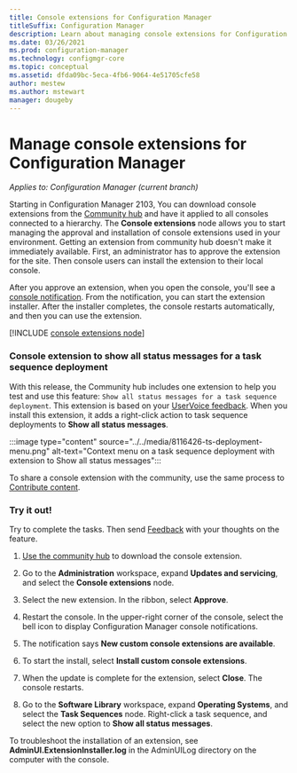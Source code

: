 ```yaml
---
title: Console extensions for Configuration Manager
titleSuffix: Configuration Manager
description: Learn about managing console extensions for Configuration Manager
ms.date: 03/26/2021
ms.prod: configuration-manager
ms.technology: configmgr-core
ms.topic: conceptual
ms.assetid: dfda09bc-5eca-4fb6-9064-4e51705cfe58
author: mestew
ms.author: mstewart
manager: dougeby
---
```


# Manage console extensions for Configuration Manager

*Applies to: Configuration Manager (current branch)*

Starting in Configuration Manager 2103, You can download console extensions from the [Community hub](community-hub.md) and have it applied to all consoles connected to a hierarchy. The **Console extensions** node allows you to start managing the approval and installation of console extensions used in your environment. Getting an extension from community hub doesn't make it immediately available. First, an administrator has to approve the extension for the site. Then console users can install the extension to their local console.

After you approve an extension, when you open the console, you'll see a [console notification](community-hub.md#bkmk_hub_os). From the notification, you can start the extension installer. After the installer completes, the console restarts automatically, and then you can use the extension.



[!INCLUDE [console extensions node](includes/console-extensions-node.md)]


### Console extension to show all status messages for a task sequence deployment

With this release, the Community hub includes one extension to help you test and use this feature: `Show all status messages for a task sequence deployment`. This extension is based on your [UserVoice feedback](https://configurationmanager.uservoice.com/forums/300492-ideas/suggestions/11605476-status-messages-in-the-sccm-console). When you install this extension, it adds a right-click action to task sequence deployments to **Show all status messages**.

:::image type="content" source="../../media/8116426-ts-deployment-menu.png" alt-text="Context menu on a task sequence deployment with extension to Show all status messages":::

To share a console extension with the community, use the same process to [Contribute content](../../../../servers/manage/community-hub.md#join-the-community-hub-to-contribute-content).

### Try it out!

Try to complete the tasks. Then send [Feedback](../../../../understand/product-feedback.md) with your thoughts on the feature.

1. [Use the community hub](../../../../servers/manage/community-hub.md#use-the-community-hub) to download the console extension.

1. Go to the **Administration** workspace, expand **Updates and servicing**, and select the **Console extensions** node.

1. Select the new extension. In the ribbon, select **Approve**.

1. Restart the console. In the upper-right corner of the console, select the bell icon to display Configuration Manager console notifications.

1. The notification says **New custom console extensions are available**.

1. To start the install, select **Install custom console extensions**.

1. When the update is complete for the extension, select **Close**. The console restarts.

1. Go to the **Software Library** workspace, expand **Operating Systems**, and select the **Task Sequences** node. Right-click a task sequence, and select the new option to **Show all status messages**.

To troubleshoot the installation of an extension, see **AdminUI.ExtensionInstaller.log** in the AdminUILog directory on the computer with the console.